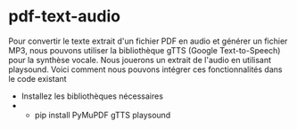 # pdf-text-audio

Pour convertir le texte extrait d'un fichier PDF en audio et générer un fichier MP3, nous pouvons utiliser la bibliothèque gTTS (Google Text-to-Speech) pour la synthèse vocale. Nous jouerons un extrait de l'audio en utilisant playsound. Voici comment nous pouvons intégrer ces fonctionnalités dans le code existant 

* Installez les bibliothèques nécessaires 
* * pip install PyMuPDF gTTS playsound

